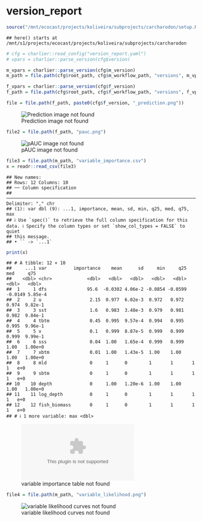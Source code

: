 version_report
================

``` r
source("/mnt/ecocast/projects/koliveira/subprojects/carcharodon/setup.R")
```

    ## here() starts at /mnt/s1/projects/ecocast/projects/koliveira/subprojects/carcharodon

``` r
# cfg = charlier::read_config("version_report.yaml")
# vpars = charlier::parse_version(cfg$version)

m_vpars = charlier::parse_version(cfg$m_version)
m_path = file.path(cfg$root_path, cfg$m_workflow_path, "versions", m_vpars[["major"]], m_vpars[["minor"]], cfg$m_version)

f_vpars = charlier::parse_version(cfg$f_version)
f_path = file.path(cfg$root_path, cfg$f_workflow_path, "versions", f_vpars[["major"]], f_vpars[["minor"]], cfg$f_version)
```

``` r
file = file.path(f_path, paste0(cfg$f_version, "_prediction.png"))
```

<figure>
<img
src="/mnt/s1/projects/ecocast/projects/koliveira/subprojects/carcharodon/workflows/forecast_workflow/versions/v01/2000/v01.2000.04/v01.2000.04_prediction.png"
alt="Prediction image not found" />
<figcaption aria-hidden="true">Prediction image not found</figcaption>
</figure>

``` r
file2 = file.path(f_path, "pauc.png")
```

<figure>
<img
src="/mnt/s1/projects/ecocast/projects/koliveira/subprojects/carcharodon/workflows/forecast_workflow/versions/v01/2000/v01.2000.04/pauc.png"
alt="pAUC image not found" />
<figcaption aria-hidden="true">pAUC image not found</figcaption>
</figure>

``` r
file3 = file.path(m_path, "variable_importance.csv")
x = readr::read_csv(file3)
```

    ## New names:
    ## Rows: 12 Columns: 10
    ## ── Column specification
    ## ──────────────────────────────────────────────────────────────────────────────────────────────────────────────────────── Delimiter: "," chr
    ## (1): var dbl (9): ...1, importance, mean, sd, min, q25, med, q75, max
    ## ℹ Use `spec()` to retrieve the full column specification for this data. ℹ Specify the column types or set `show_col_types = FALSE` to quiet
    ## this message.
    ## • `` -> `...1`

``` r
print(x)
```

    ## # A tibble: 12 × 10
    ##     ...1 var          importance    mean      sd     min     q25     med     q75
    ##    <dbl> <chr>             <dbl>   <dbl>   <dbl>   <dbl>   <dbl>   <dbl>   <dbl>
    ##  1     1 dfs               95.6  -0.0302 4.06e-2 -0.0854 -0.0599 -0.0149 5.85e-4
    ##  2     2 u                  2.15  0.977  6.02e-3  0.972   0.972   0.974  9.82e-1
    ##  3     3 sst                1.6   0.983  3.48e-3  0.979   0.981   0.982  9.84e-1
    ##  4     4 tbtm               0.45  0.995  9.57e-4  0.994   0.995   0.995  9.96e-1
    ##  5     5 v                  0.1   0.999  8.87e-5  0.999   0.999   0.999  9.99e-1
    ##  6     6 sss                0.04  1.00   1.65e-4  0.999   0.999   1.00   1.00e+0
    ##  7     7 xbtm               0.01  1.00   1.43e-5  1.00    1.00    1.00   1.00e+0
    ##  8     8 mld                0     1      0        1       1       1      1   e+0
    ##  9     9 sbtm               0     1      0        1       1       1      1   e+0
    ## 10    10 depth              0     1.00   1.20e-6  1.00    1.00    1.00   1.00e+0
    ## 11    11 log_depth          0     1      0        1       1       1      1   e+0
    ## 12    12 fish_biomass       0     1      0        1       1       1      1   e+0
    ## # ℹ 1 more variable: max <dbl>

<figure>
<embed
src="/mnt/s1/projects/ecocast/projects/koliveira/subprojects/carcharodon/workflows/modeling_workflow/versions/v01/200/v01.200.04/variable_importance.csv" />
<figcaption aria-hidden="true">variable importance table not
found</figcaption>
</figure>

``` r
file4 = file.path(m_path, "variable_likelihood.png")
```

<figure>
<img
src="/mnt/s1/projects/ecocast/projects/koliveira/subprojects/carcharodon/workflows/modeling_workflow/versions/v01/200/v01.200.04/variable_likelihood.png"
alt="variable likelihood curves not found" />
<figcaption aria-hidden="true">variable likelihood curves not
found</figcaption>
</figure>

